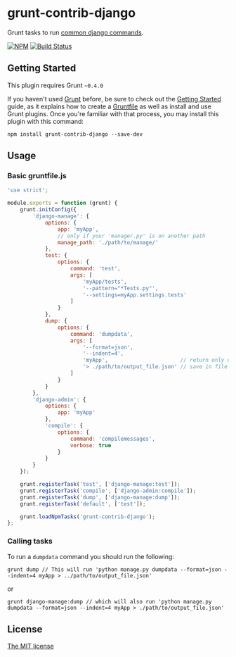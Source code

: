 # grunt-contrib-django

Grunt tasks to run [common django commands](https://docs.djangoproject.com/en/dev/ref/django-admin/).

[![NPM](https://nodei.co/npm/grunt-contrib-django.png?downloads=true)](https://nodei.co/npm/grunt-contrib-django/)
[![Build Status](https://travis-ci.org/nicolaspanel/grunt-contrib-django.svg?branch=master)](https://travis-ci.org/nicolaspanel/grunt-contrib-django)

## Getting Started
This plugin requires Grunt `~0.4.0`

If you haven't used [Grunt](http://gruntjs.com/) before, be sure to check out the [Getting Started](http://gruntjs.com/getting-started) guide, as it explains how to create a [Gruntfile](http://gruntjs.com/sample-gruntfile) as well as install and use Grunt plugins. Once you're familiar with that process, you may install this plugin with this command:

```shell
npm install grunt-contrib-django --save-dev
```

## Usage

### Basic gruntfile.js
```js
'use strict';

module.exports = function (grunt) {
    grunt.initConfig({
        'django-manage': {
            options: {
                app: 'myApp',
                // only if your 'manager.py' is on another path
                manage_path: './path/to/manage/'
            },
            test: {
                options: {
                    command: 'test',
                    args: [
                        'myApp/tests',
                        '--pattern="*Tests.py"',
                        '--settings=myApp.settings.tests'
                    ]
                }
            },
            dump: {
                options: {
                    command: 'dumpdata',
                    args: [
                        '--format=json',
                        '--indent=4',
                        'myApp',                       // return only on application's models
                        '> ./path/to/output_file.json' // save in file
                    ]
                }
            }
        },
        'django-admin': {
            options: {
                app: 'myApp'
            },
            'compile': {
                options: {
                    command: 'compilemessages',
                    verbose: true
                }
            }
        }
    });

    grunt.registerTask('test', ['django-manage:test']);
    grunt.registerTask('compile', ['django-admin:compile']);
    grunt.registerTask('dump', ['django-manage:dump']);
    grunt.registerTask('default', ['test']);

    grunt.loadNpmTasks('grunt-contrib-django');
};
```

### Calling tasks
To run a `dumpdata` command you should run the following:

```shell
grunt dump // This will run 'python manage.py dumpdata --format=json --indent=4 myApp > ../path/to/output_file.json'
```
or
```shell
grunt django-manage:dump // which will also run 'python manage.py dumpdata --format=json --indent=4 myApp > ./path/to/output_file.json'
```


## License
[The MIT license](https://github.com/nicolaspanel/grunt-contrib-django/blob/master/License.txt)
